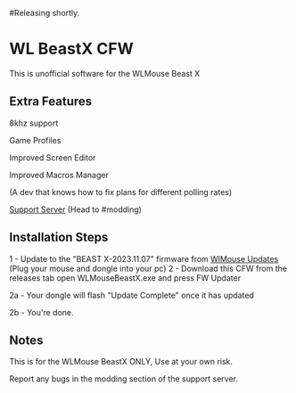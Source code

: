 #Releasing shortly.


# WL BeastX CFW
This is unofficial software for the WLMouse Beast X

## Extra Features

8khz support

Game Profiles

Improved Screen Editor

Improved Macros Manager

(A dev that knows how to fix plans for different polling rates)


[Support Server](https://discord.gg/H4rKUzMCAT)
(Head to #modding)

## Installation Steps

1 - Update to the "BEAST X-2023.11.07" firmware from [WlMouse Updates](https://www.wlmouse.com/en-wl/pages/downloads)
        (Plug your mouse and dongle into your pc)
2 - Download this CFW from the releases tab open WLMouseBeastX.exe and press FW Updater

2a - Your dongle will flash "Update Complete" once it has updated

2b - You're done.

  
## Notes
This is for the WLMouse BeastX ONLY, Use at your own risk.

Report any bugs in the modding section of the support server.
